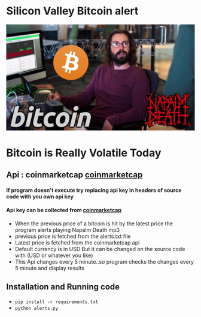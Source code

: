 
# Silicon Valley Bitcoin alert
<img src="gilfoyle.jpg"  title="silicon valley bitcoin alert">

# Bitcoin is Really Volatile Today

## Api : coinmarketcap <a href="https://coinmarketcap.com/api/documentation/v1/#">coinmarketcap</a>

#### If program doesn't execute try replacing api key in headers of source code with you own api key 

#### Api key can be collected from <a href="https://coinmarketcap.com/api/documentation/v1/#">coinmarketcap</a>

<ul>

  <li>When the previous price of a bitcoin is hit by the latest price the  program alerts playing Napalm Death mp3</li>
  <li>previous price is fetched from the alerts.txt file</li>
  <li>Latest price is fetched from the coinmarketcap api </li>
  <li>Default currency is in USD But it can be changed on the source code with (USD or whatever you like)</li>
  <li>This Api changes every 5 minute..so program checks the changes every 5 minute and display results</li>

</ul>
 
## Installation and Running code

- `pip install -r requirements.txt` 
- `python alerts.py`

  

